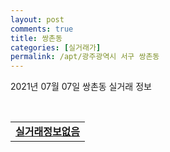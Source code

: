 ```yaml
---
layout: post
comments: true
title: 쌍촌동
categories: [실거래가]
permalink: /apt/광주광역시 서구 쌍촌동
---
```


2021년 07월 07일 쌍촌동 실거래 정보

<script type="text/javascript">
  google.charts.load('current', {'packages':['corechart']});
  google.charts.setOnLoadCallback(drawChart);

  function drawChart() {
    var data = google.visualization.arrayToDataTable([['거래일', '매매', '전월세', '전매'], ['20-07', 45, 18, 0], ['20-08', 56, 17, 0], ['20-09', 49, 20, 0], ['20-10', 70, 19, 0], ['20-11', 108, 23, 0], ['20-12', 92, 21, 0], ['21-01', 46, 36, 0], ['21-02', 31, 27, 0], ['21-03', 58, 26, 0], ['21-04', 78, 29, 0], ['21-05', 63, 31, 0], ['21-06', 38, 26, 0], ['21-07', 2, 4, 0]]);

    var options = {
      title: '최근 유형별 거래량 추이',
      legend: { position: 'bottom' }
    };

    var chart = new google.visualization.LineChart(document.getElementById('columnchart_material'));
    chart.draw(data, (options));
  }
</script>

<div id="columnchart_material" style="width: 95%; margin-left: -35px; display: block"></div>
<br>
<table>
  <tr>
    <td colspan="4" style="font-weight: bold;"><a href="https://search.naver.com/search.naver?query=쌍촌동 실거래정보없음">실거래정보없음</a></td>
  </tr>
    
</table>
    
